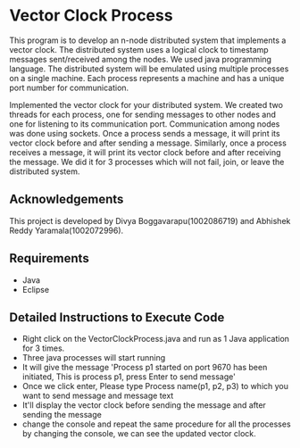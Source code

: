 
# Vector Clock Process
This program is to develop an n-node distributed system that implements a vector clock. The distributed system uses a logical clock to timestamp messages sent/received among the nodes. We used java programming language.
The distributed system will be emulated using multiple processes on a single machine.
Each process represents a machine and has a unique port number for communication.

Implemented the vector clock for your distributed system. We created two threads for each process, one for sending messages to other nodes and one for listening to its communication port.
Communication among nodes was done using sockets. Once a process sends a message, it will print its vector clock before and after sending a message. Similarly, once a process receives a message,
 it will print its vector clock before and after receiving the message. We did it for 3 processes which will not fail, join, or leave the distributed system.


## Acknowledgements

This project is developed by Divya Boggavarapu(1002086719) and Abhishek Reddy Yaramala(1002072996).

## Requirements
- Java
- Eclipse

## Detailed Instructions to Execute Code
- Right click on the VectorClockProcess.java and run as 1 Java application for 3 times.
- Three java processes will start running 
- It will give the message 'Process p1 started on port 9670 has been initiated, 
   This is process p1, press Enter to send message'
- Once we click enter, Please type Process name(p1, p2, p3) to which you want to send message and message text
- It'll display the vector clock before sending the message and after sending the message
- change the console and repeat the same procedure for all the processes by changing the console, we can see the updated vector clock.    